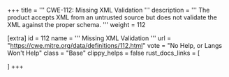 +++
title = '''
CWE-112: Missing XML Validation
'''
description	= '''
The product accepts XML from an untrusted source but does not validate the XML against the proper schema.
'''
weight = 112

[extra]
id = 112
name = '''
Missing XML Validation
'''
url = "https://cwe.mitre.org/data/definitions/112.html"
vote = "No Help, or Langs Won't Help"
class = "Base"
clippy_helps = false
rust_docs_links = [
	
]
+++
